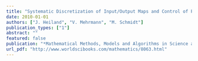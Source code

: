 ```yaml
---
title: "Systematic Discretization of Input/Output Maps and Control of Partial Differential Equations"
date: 2010-01-01
authors: ["J. Heiland", "V. Mehrmann", "M. Schmidt"]
publication_types: ["1"]
abstract: ""
featured: false
publication: "*Mathematical Methods, Models and Algorithms in Science and Technology*"
url_pdf: "http://www.worldscibooks.com/mathematics/8063.html"
---
```



